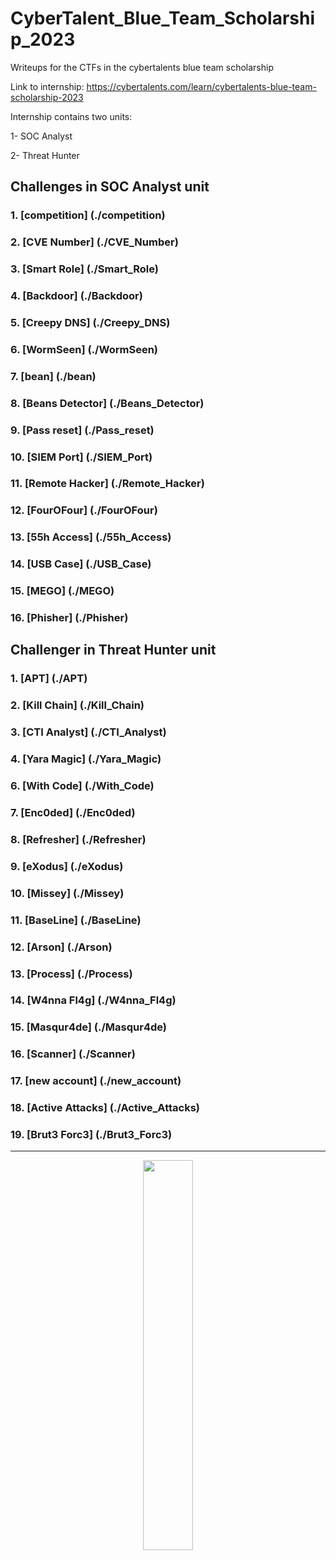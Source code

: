 # CyberTalent_Blue_Team_Scholarship_2023
Writeups for the CTFs in the cybertalents blue team scholarship

Link to internship: https://cybertalents.com/learn/cybertalents-blue-team-scholarship-2023

Internship contains two units:

1- SOC Analyst

2- Threat Hunter

## Challenges in SOC Analyst unit
### 1. [competition] (./competition)
### 2. [CVE Number] (./CVE_Number)
### 3. [Smart Role] (./Smart_Role)
### 4. [Backdoor] (./Backdoor)
### 5. [Creepy DNS] (./Creepy_DNS)
### 6. [WormSeen] (./WormSeen)
### 7. [bean] (./bean)
### 8. [Beans Detector] (./Beans_Detector)
### 9. [Pass reset] (./Pass_reset)
### 10. [SIEM Port] (./SIEM_Port)
### 11. [Remote Hacker] (./Remote_Hacker)
### 12. [FourOFour] (./FourOFour)
### 13. [55h Access] (./55h_Access)
### 14. [USB Case] (./USB_Case)
### 15. [MEGO] (./MEGO)
### 16. [Phisher] (./Phisher)


## Challenger in Threat Hunter unit
### 1. [APT] (./APT)
### 2. [Kill Chain] (./Kill_Chain)
### 3. [CTI Analyst] (./CTI_Analyst)
### 4. [Yara Magic] (./Yara_Magic)
### 6. [With Code] (./With_Code)
### 7. [Enc0ded] (./Enc0ded)
### 8. [Refresher] (./Refresher)
### 9. [eXodus] (./eXodus)
### 10. [Missey] (./Missey)
### 11. [BaseLine] (./BaseLine)
### 12. [Arson] (./Arson)
### 13. [Process] (./Process)
### 14. [W4nna Fl4g] (./W4nna_Fl4g)
### 15. [Masqur4de] (./Masqur4de)
### 16. [Scanner] (./Scanner)
### 17. [new account] (./new_account)
### 18. [Active Attacks] (./Active_Attacks)
### 19. [Brut3 Forc3] (./Brut3_Forc3)

---
<div align = "Center">
  <img src="https://cybertalents.com/images/logo-big-black.png" width="40%" />
</div>

